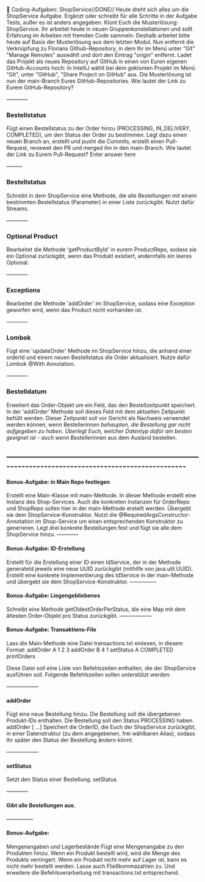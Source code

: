 🐙 Coding-Aufgaben: ShopService//DONE//
Heute dreht sich alles um die ShopService Aufgabe. Ergänzt oder schreibt für alle Schritte in der Aufgabe Tests, außer es ist anders angegeben.
Klont Euch die Musterlösung: ShopService. Ihr arbeitet heute in neuen Gruppenkonstellationen und sollt Erfahrung im Arbeiten mit fremden Code sammeln. Deshalb arbeitet bitte heute auf Basis der Musterlösung aus dem letzten Modul.
Nun entfernt die Verknüpfung zu Florians Github-Repository, in dem Ihr im Menü unter "Git" "Manage Remotes" auswählt und dort den Eintrag "origin" entfernt.
Ladet das Projekt als neues Repository auf GitHub in einen von Euren eigenen GitHub-Accounts hoch: In IntelliJ wählt bei dem geklonten Projekt im Menü "Git", unter "GitHub", "Share Project on GitHub" aus.
Die Musterlösung ist nun der main-Branch Eures GitHub-Repositories.
Wie lautet der Link zu Eurem GitHub-Repository?


————
### Bestellstatus
Fügt einen Bestellstatus zu der Order hinzu (PROCESSING, IN_DELIVERY, COMPLETED), um den Status der Order zu bestimmen.
Legt dazu einen neuen Branch an, erstellt und pusht die Commits, erstellt einen Pull-Request, reviewet den PR und merged ihn in den main-Branch.
Wie lautet der Link zu Eurem Pull-Request?
Enter answer here


———
### Bestellstatus
Schreibt in dem ShopService eine Methode, die alle Bestellungen mit einem bestimmten Bestellstatus (Parameter) in einer Liste zurückgibt. Nutzt dafür Streams.

————

### Optional Product
Bearbeitet die Methode 'getProductById' in eurem ProductRepo, sodass sie ein Optional<Product> zurückgibt, wenn das Produkt existiert, andernfalls ein leeres Optional.

————

### Exceptions
Bearbeitet die Methode 'addOrder' im ShopService, sodass eine Exception geworfen wird, wenn das Product nicht vorhanden ist.

————

### Lombok
Fügt eine 'updateOrder' Methode im ShopService hinzu, die anhand einer orderId und einem neuen Bestellstatus die Order aktualisiert. Nutze dafür Lombok @With Annotation.

————

### Bestelldatum
Erweitert das Order-Objekt um ein Feld, das den Bestellzeitpunkt speichert. In der 'addOrder' Methode soll dieses Feld mit dem aktuellen Zeitpunkt befüllt werden.
Dieser Zeitpunkt soll vor Gericht als Nachweis verwendet werden können, wenn Besteller*innen behaupten, die Bestellung gar nicht aufgegeben zu haben. Überlegt Euch, welcher Datentyp dafür am besten geeignet ist - auch wenn Besteller*innen aus dem Ausland bestellen.

————————————————————————------------------------------------------------
---------------------------------------------------------------------------


#### Bonus-Aufgabe: in Main Repo festlegen
Erstellt eine Main-Klasse mit main-Methode. In dieser Methode erstellt eine Instanz des Shop-Services.
Auch die konkreten Instanzen für OrderRepo und ShopRepo sollen hier in der main-Methode erstellt werden. Übergebt sie dem ShopService-Konstruktor. Nutzt die @RequiredArgsConstructor-Annotation im Shop-Service um einen entsprechenden Konstruktor zu generieren.
Legt drei konkrete Bestellungen fest und fügt sie alle dem ShopService hinzu.
————
#### Bonus-Aufgabe: ID-Erstellung
Erstellt für die Erstellung einer ID einen IdService, der in der Methode generateId jeweils eine neue UUID zurückgibt (mithilfe von java.util.UUID). Erstellt eine konkrete Implementierung des IdService in der main-Methode und übergebt sie dem ShopService-Konstruktor.
—————
#### Bonus-Aufgabe: Liegengebliebenes
Schreibt eine Methode getOldestOrderPerStatus, die eine Map mit dem ältesten Order-Objekt pro Status zurückgibt.
——————
#### Bonus-Aufgabe: Transaktions-File
Lass die Main-Methode eine Datei transactions.txt einlesen, in diesem Format:
addOrder A 1 2 3
addOrder B 4 1
setStatus A COMPLETED
printOrders

Diese Datei soll eine Liste von Befehlszeilen enthalten, die der ShopService ausführen soll.
Folgende Befehlszeilen sollen unterstützt werden:

——————

#### addOrder
Fügt eine neue Bestellung hinzu. Die Bestellung soll die übergebenen Produkt-IDs enthalten. Die Bestellung soll den Status PROCESSING haben.
addOrder <alias for order within file> <productId> [<productId> ...]
Speichert die OrderID, die Euch der ShopService zurückgibt, in einer Datenstruktur (zu dem angegebenen, frei wählbaren Alias), sodass Ihr später den Status der Bestellung ändern könnt.

——————

#### setStatus
Setzt den Status einer Bestellung.
setStatus <alias for order within file> <status>

————

#### Gibt alle Bestellungen aus.

—————
#### Bonus-Aufgabe:
Mengenangaben und Lagerbestände
Fügt eine Mengenangabe zu den Produkten hinzu. Wenn ein Produkt bestellt wird, wird die Menge des Produkts verringert. Wenn ein Produkt nicht mehr auf Lager ist, kann es nicht mehr bestellt werden. Lasse auch Fließkommazahlen zu. Und erweitere die Befehlsverarbeitung mit transactions.txt entsprechend.
